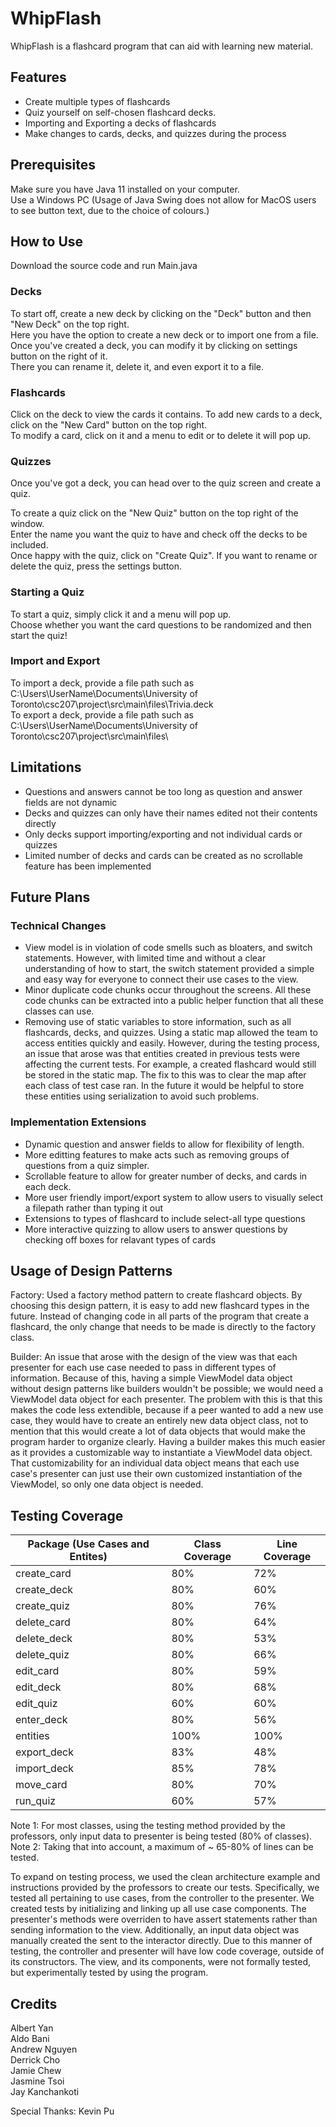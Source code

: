 # WhipFlash
WhipFlash is a flashcard program that can aid with learning new material.

## Features
- Create multiple types of flashcards
- Quiz yourself on self-chosen flashcard decks.
- Importing and Exporting a decks of flashcards
- Make changes to cards, decks, and quizzes during the process

## Prerequisites

Make sure you have Java 11 installed on your computer.\
Use a Windows PC (Usage of Java Swing does not allow for MacOS users to see button text, due to the choice of colours.)

## How to Use

Download the source code and run Main.java

### Decks
To start off, create a new deck by clicking on the "Deck" button and then "New Deck" on the top right.\
Here you have the option to create a new deck or to import one from a file. \
Once you've created a deck, you can modify it by clicking on settings button on the right of it. \
There you can rename it, delete it, and even export it to a file.

### Flashcards

Click on the deck to view the cards it contains. To add new cards to a deck, click on the "New Card" button on the top right.\
To modify a card, click on it and a menu to edit or to delete it will pop up.

### Quizzes

Once you've got a deck, you can head over to the quiz screen and create a quiz.

To create a quiz click on the "New Quiz" button on the top right of the window. \
Enter the name you want the quiz to have and check off the decks to be included. \
Once happy with the quiz, click on "Create Quiz".
If you want to rename or delete the quiz, press the settings button.

### Starting a Quiz
To start a quiz, simply click it and a menu will pop up. \
Choose whether you want the card questions to be randomized and then start the quiz!

### Import and Export

To import a deck, provide a file path such as C:\Users\UserName\Documents\University of Toronto\csc207\project\src\main\files\Trivia.deck \
To export a deck, provide a file path such as C:\Users\UserName\Documents\University of Toronto\csc207\project\src\main\files\

## Limitations
 - Questions and answers cannot be too long as question and answer fields are not dynamic
 - Decks and quizzes can only have their names edited not their contents directly
 - Only decks support importing/exporting and not individual cards or quizzes
 - Limited number of decks and cards can be created as no scrollable feature has been implemented

## Future Plans
### Technical Changes
 - View model is in violation of code smells such as bloaters, and switch statements. However, with limited time and without a clear understanding of how to start, the switch statement provided a simple and easy way for everyone to connect their use cases to the view.
 - Minor duplicate code chunks occur throughout the screens. All these code chunks can be extracted into a public helper function that all these classes can use.
 - Removing use of static variables to store information, such as all flashcards, decks, and quizzes. Using a static map allowed the team to access entities quickly and easily. However, during the testing process, an issue that arose was that entities created in previous tests were affecting the current tests. For example, a created flashcard would still be stored in the static map. The fix to this was to clear the map after each class of test case ran. In the future it would be helpful to store these entities using serialization to avoid such problems.
   
### Implementation Extensions
  - Dynamic question and answer fields to allow for flexibility of length.
  - More editting features to make acts such as removing groups of questions from a quiz simpler.
  - Scrollable feature to allow for greater number of decks, and cards in each deck.
  - More user friendly import/export system to allow users to visually select a filepath rather than typing it out
  - Extensions to types of flashcard to include select-all type questions
  - More interactive quizzing to allow users to answer questions by checking off boxes for relavant types of cards

## Usage of Design Patterns
Factory:
Used a factory method pattern to create flashcard objects. By choosing this design pattern, it is easy to add new flashcard types in the future. Instead of changing
code in all parts of the program that create a flashcard, the only change that needs to be made is directly to the factory class.

Builder:
An issue that arose with the design of the view was that each presenter for each use case needed to pass in different types of information. Because of this, having a simple ViewModel data object without design patterns like builders wouldn't be possible; we would need a ViewModel data object for each presenter. The problem with this is that this makes the code less extendible, because if a peer wanted to add a new use case, they would have to create an entirely new data object class, not to mention that this would create a lot of data objects that would make the program harder to organize clearly. Having a builder makes this much easier as it provides a customizable way to instantiate a ViewModel data object. That customizability for an individual data object means that each use case's presenter can just use their own customized instantiation of the ViewModel, so only one data object is needed.

## Testing Coverage
| Package (Use Cases and Entites)  | Class Coverage | Line Coverage |
| ------------- | ------------- | ------------- |
| create_card  | 80% | 72% |
| create_deck  | 80% | 60% |
| create_quiz  | 80% | 76% |
| delete_card  | 80% | 64% |
| delete_deck  | 80% | 53% |
| delete_quiz  | 80% | 66% |
| edit_card  | 80% | 59% |
| edit_deck  | 80% | 68% |
| edit_quiz  | 60% | 60% |
| enter_deck  | 80% | 56% |
| entities  | 100% | 100% |
| export_deck  | 83% | 48% |
| import_deck  | 85% | 78% |
| move_card  | 80% | 70% |
| run_quiz  | 60% | 57% |

Note 1: For most classes, using the testing method provided by the professors, only input data to presenter is being tested (80% of classes).
Note 2: Taking that into account, a maximum of ~ 65-80% of lines can be tested.

To expand on testing process, we used the clean architecture example and instructions provided by the professors to create our tests. Specifically, we tested all pertaining to use cases, from the controller to the presenter. We created tests by initializing and linking up all use case components. The presenter's methods were overriden to have assert statements rather than sending information to the view. Additionally, an input data object was manually created the sent to the interactor directly. Due to this manner of testing, the controller and presenter will have low code coverage, outside of its constructors. The view, and its components, were not formally tested, but experimentally tested by using the program.

## Credits
Albert Yan\
Aldo Bani\
Andrew Nguyen\
Derrick Cho\
Jamie Chew\
Jasmine Tsoi\
Jay Kanchankoti

Special Thanks: Kevin Pu
